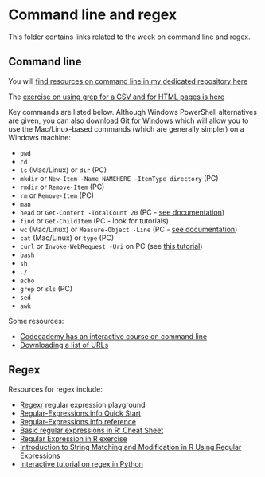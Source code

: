 # Command line and regex

This folder contains links related to the week on command line and regex.

## Command line

You will [find resources on command line in my dedicated repository here](https://github.com/paulbradshaw/commandline)

The [exercise on using grep for a CSV and for HTML pages is here](https://github.com/paulbradshaw/commandline/blob/master/grep.md)

Key commands are listed below. Although Windows PowerShell alternatives are given, you can also [download Git for Windows](https://git-for-windows.github.io/) which will allow you to use the Mac/Linux-based commands (which are generally simpler) on a Windows machine:

* `pwd`
* `cd`
* `ls` (Mac/Linux) or `dir` (PC)
* `mkdir` or `New-Item -Name NAMEHERE -ItemType directory` (PC)
* `rmdir` or `Remove-Item` (PC)
* `rm` or `Remove-Item` (PC)
* `man`
* `head` or `Get-Content -TotalCount 20` (PC - [see documentation](https://docs.microsoft.com/en-us/powershell/module/microsoft.powershell.management/get-content?view=powershell-5.1))
* `find` or `Get-ChildItem` (PC - look for tutorials)
* `wc` (Mac/Linux) or `Measure-Object -Line` (PC - [see documentation](https://docs.microsoft.com/en-us/powershell/module/microsoft.powershell.utility/measure-object?view=powershell-5.1))
* `cat` (Mac/Linux) or `type` (PC)
* `curl` or `Invoke-WebRequest -Uri` on PC (see [this tutorial](https://www.gngrninja.com/script-ninja/2016/7/8/powershell-getting-started-utilizing-the-web))
* `bash`
* `sh`
* `./`
* `echo`
* `grep` or `sls` (PC)
* `sed`
* `awk`

Some resources:

* [Codecademy has an interactive course on command line](https://www.codecademy.com/en/courses/learn-the-command-line/lessons/navigation/exercises/your-first-command)
* [Downloading a list of URLs](http://blog.gypsydave5.com/2016/02/04/xargs-and-curl/)

## Regex

Resources for regex include:

* [Regexr](https://regexr.com/) regular expression playground
* [Regular-Expressions.info Quick Start](https://www.regular-expressions.info/quickstart.html)
* [Regular-Expressions.info reference](https://www.regular-expressions.info/refflavors.html)
* [Basic regular expressions in R: Cheat Sheet](https://www.rstudio.com/wp-content/uploads/2016/09/RegExCheatsheet.pdf)
* [Regular Expression in R exercise](http://stat545.com/block022_regular-expression.html)
* [Introduction to String Matching and Modification in R Using Regular Expressions](http://biostat.mc.vanderbilt.edu/wiki/pub/Main/SvetlanaEdenRFiles/regExprTalk.pdf)
* [Interactive tutorial on regex in Python](https://regexone.com/references/python)
